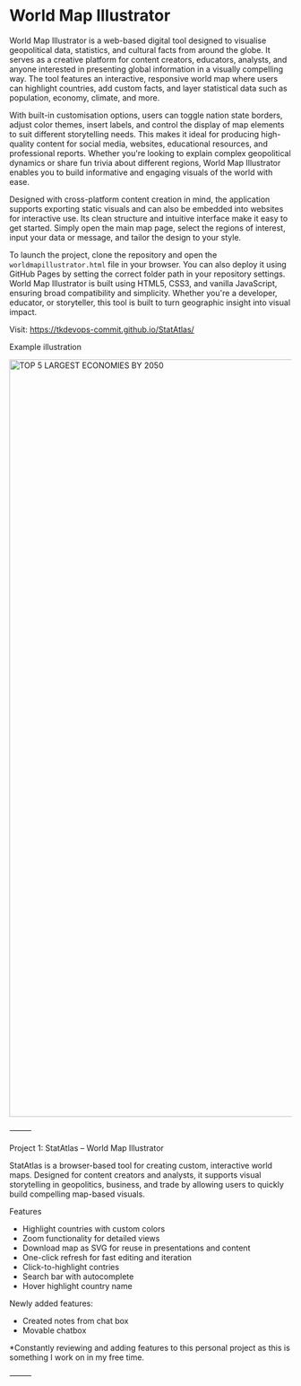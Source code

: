 # World Map Illustrator

World Map Illustrator is a web-based digital tool designed to visualise geopolitical data, statistics, and cultural facts from around the globe. It serves as a creative platform for content creators, educators, analysts, and anyone interested in presenting global information in a visually compelling way. The tool features an interactive, responsive world map where users can highlight countries, add custom facts, and layer statistical data such as population, economy, climate, and more.

With built-in customisation options, users can toggle nation state borders, adjust color themes, insert labels, and control the display of map elements to suit different storytelling needs. This makes it ideal for producing high-quality content for social media, websites, educational resources, and professional reports. Whether you're looking to explain complex geopolitical dynamics or share fun trivia about different regions, World Map Illustrator enables you to build informative and engaging visuals of the world with ease.

Designed with cross-platform content creation in mind, the application supports exporting static visuals and can also be embedded into websites for interactive use. Its clean structure and intuitive interface make it easy to get started. Simply open the main map page, select the regions of interest, input your data or message, and tailor the design to your style.

To launch the project, clone the repository and open the `worldmapillustrator.html` file in your browser. You can also deploy it using GitHub Pages by setting the correct folder path in your repository settings. World Map Illustrator is built using HTML5, CSS3, and vanilla JavaScript, ensuring broad compatibility and simplicity. Whether you're a developer, educator, or storyteller, this tool is built to turn geographic insight into visual impact.

Visit: https://tkdevops-commit.github.io/StatAtlas/


Example illustration

<img width="1080" height="1350" alt="TOP 5 LARGEST ECONOMIES BY 2050" src="https://github.com/user-attachments/assets/9173aeb3-646f-4fa8-ade1-2f653db5f15a" />

⸻

Project 1: StatAtlas – World Map Illustrator

StatAtlas is a browser-based tool for creating custom, interactive world maps. Designed for content creators and analysts, it supports visual storytelling in geopolitics, business, and trade by allowing users to quickly build compelling map-based visuals.

Features
- Highlight countries with custom colors
- Zoom functionality for detailed views
- Download map as SVG for reuse in presentations and content
- One-click refresh for fast editing and iteration
- Click-to-highlight contries
- Search bar with autocomplete
- Hover highlight country name

Newly added features: 
- Created notes from chat box
- Movable chatbox

*Constantly reviewing and adding features to this personal project as this is something I work on in my free time.


⸻



